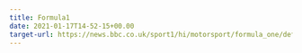 ```yaml
---
title: Formula1
date: 2021-01-17T14-52-15+00.00
target-url: https://news.bbc.co.uk/sport1/hi/motorsport/formula_one/default.stm
---
```

